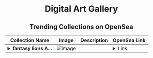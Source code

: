 <div align="center">

# Digital Art Gallery

## Trending Collections on OpenSea

| Collection Name                       | Image                                                                                     | Description                       | OpenSea Link                                                                                          |
|---------------------------------------|-------------------------------------------------------------------------------------------|-----------------------------------|--------------------------------------------------------------------------------------------------------|
| **<details><summary>fantasy lions A...</summary>fantasy lions AI</details>** | ![Image](https://i.seadn.io/s/raw/files/6b456ec355acae5f27df4677127a34ed.webp?w=500&auto=format?w=200&auto=format) |  | <details><summary>Link</summary>[fantasy lions AI](https://opensea.io/collection/fantasy-lions-ai)</details> |

</div>